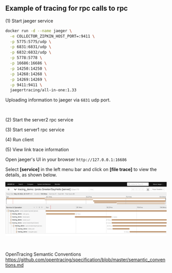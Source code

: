 ## Example of tracing for rpc calls to rpc

(1) Start jaeger service

```bash
docker run -d --name jaeger \
  -e COLLECTOR_ZIPKIN_HOST_PORT=:9411 \
  -p 5775:5775/udp \
  -p 6831:6831/udp \
  -p 6832:6832/udp \
  -p 5778:5778 \
  -p 16686:16686 \
  -p 14250:14250 \
  -p 14268:14268 \
  -p 14269:14269 \
  -p 9411:9411 \
  jaegertracing/all-in-one:1.33
```

Uploading information to jaeger via `6831` udp port.

<br>

(2) Start the server2 rpc service

(3) Start server1 rpc service

(4) Run client

(5) View link trace information

Open jaeger's UI in your browser `http://127.0.0.1:16686`

Select **[service]** in the left menu bar and click on **[file trace]** to view the details, as shown below.


![api2grpc](rpc2rpc_tracing.jpg)

<br>

 OpenTracing Semantic Conventions https://github.com/opentracing/specification/blob/master/semantic_conventions.md